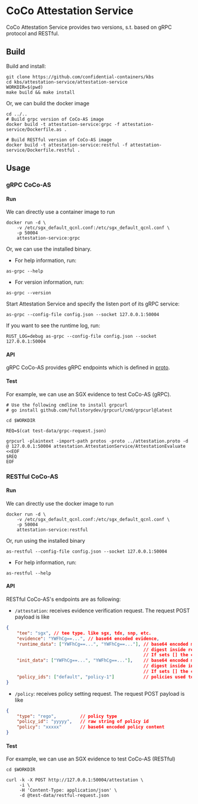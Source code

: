 # CoCo Attestation Service

CoCo Attestation Service provides two versions, s.t. based on gRPC protocol and RESTful.

## Build

Build and install:
```shell
git clone https://github.com/confidential-containers/kbs
cd kbs/attestation-service/attestation-service
WORKDIR=$(pwd)
make build && make install
```

Or, we can build the docker image
```shell
cd ../..
# Build grpc version of CoCo-AS image
docker build -t attestation-service:grpc -f attestation-service/Dockerfile.as .

# Build RESTful version of CoCo-AS image
docker build -t attestation-service:restful -f attestation-service/Dockerfile.restful .
```

## Usage

### gRPC CoCo-AS

#### Run
We can directly use a container image to run
```shell
docker run -d \
    -v /etc/sgx_default_qcnl.conf:/etc/sgx_default_qcnl.conf \
    -p 50004
    attestation-service:grpc
```

Or, we can use the installed binary.

- For help information, run:
```shell
as-grpc --help
```

- For version information, run:
```shell
as-grpc --version
```

Start Attestation Service and specify the listen port of its gRPC service:
```shell
as-grpc --config-file config.json --socket 127.0.0.1:50004
```

If you want to see the runtime log, run:
```shell
RUST_LOG=debug as-grpc --config-file config.json --socket 127.0.0.1:50004
```

#### API

gRPC CoCo-AS provides gRPC endpoints which is defined in [proto](../protos/attestation.proto).

#### Test

For example, we can use an SGX evidence to test CoCo-AS (gRPC).

```shell
# Use the following cmdline to install grpcurl
# go install github.com/fullstorydev/grpcurl/cmd/grpcurl@latest

cd $WORKDIR

REQ=$(cat test-data/grpc-request.json)

grpcurl -plaintext -import-path protos -proto ../attestation.proto -d @ 127.0.0.1:50004 attestation.AttestationService/AttestationEvaluate <<EOF
$REQ
EOF
```

### RESTful CoCo-AS

#### Run
We can directly use the docker image to run

```shell
docker run -d \
    -v /etc/sgx_default_qcnl.conf:/etc/sgx_default_qcnl.conf \
    -p 50004
    attestation-service:restful
```

Or, run using the installed binary
```shell
as-restful --config-file config.json --socket 127.0.0.1:50004
```

- For help information, run:
```shell
as-restful --help
```

#### API

RESTful CoCo-AS's endpoints are as following:
- `/attestation`: receives evidence verification request. The request POST payload is like
```json
{
    "tee": "sgx", // tee type. like sgx, tdx, snp, etc.
    "evidence": "YWFhCg==...", // base64 encoded evidence,
    "runtime_data": ["YWFhCg==...", "YWFhCg==..."], // base64 encoded materials that used to calculate the
                                                    // digest inside report_data to check the binding.
                                                    // If sets [] the comparation will be skipped.
    "init_data": ["YWFhCg==...", "YWFhCg==..."],    // base64 encoded materials that used to calculate the
                                                    // digest inside initdata digest to check the binding.
                                                    // If sets [] the comparation will be skipped.
    "policy_ids": ["default", "policy-1"]           // policies used to check against the evidence.
}
```
- `/policy`: receives policy setting request. The request POST payload is like
```json
{
    "type": "rego",         // policy type
    "policy_id": "yyyyy",   // raw string of policy id
    "policy": "xxxxx"       // base64 encoded policy content
}
```

#### Test

For example, we can use an SGX evidence to test CoCo-AS (RESTful)

```shell
cd $WORKDIR

curl -k -X POST http://127.0.0.1:50004/attestation \
     -i \
     -H 'Content-Type: application/json' \
     -d @test-data/restful-request.json
```